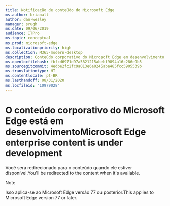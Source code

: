 ```yaml
---
title: Notificação de conteúdo do Microsoft Edge
ms.author: brianalt
author: dan-wesley
manager: srugh
ms.date: 09/06/2019
audience: ITPro
ms.topic: conceptual
ms.prod: microsoft-edge
ms.localizationpriority: high
ms.collection: M365-modern-desktop
description: Conteúdo corporativo do Microsoft Edge em desenvolvimento
ms.openlocfilehash: fbfcd6971d97a5821215abebf9894a16c286e9b5
ms.sourcegitcommit: 4edbe2fc2fc9a013e6a0245aba485fcc5905539b
ms.translationtype: HT
ms.contentlocale: pt-BR
ms.lasthandoff: 08/31/2020
ms.locfileid: "10979028"
---
```

# <span data-ttu-id="18da8-103">O conteúdo corporativo do Microsoft Edge está em desenvolvimento</span><span class="sxs-lookup"><span data-stu-id="18da8-103">Microsoft Edge enterprise content is under development</span></span>

<span data-ttu-id="18da8-104">Você será redirecionado para o conteúdo quando ele estiver disponível.</span><span class="sxs-lookup"><span data-stu-id="18da8-104">You'll be redirected to the content when it's available.</span></span>

> [!NOTE]
> <span data-ttu-id="18da8-105">Isso aplica-se ao Microsoft Edge versão 77 ou posterior.</span><span class="sxs-lookup"><span data-stu-id="18da8-105">This applies  to Microsoft Edge version 77 or later.</span></span>
